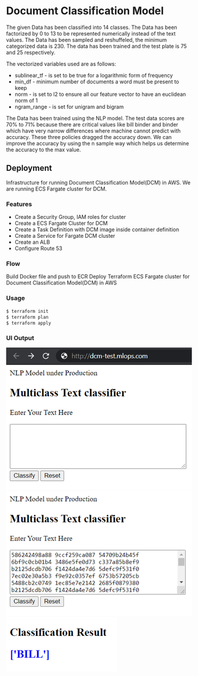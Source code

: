 # Document Classification Model

The given Data has been classified into 14 classes. The Data has been factorized by 0 to 13 to be represented numerically instead of the text values. The Data has been sampled and reshuffeled, the minimum categorized data is 230. The data has been trained and the test plate is 75 and 25 respectively.

The vectorized variables used are as follows:

- sublinear_tf - is set to be true for a logarithmic form of frequency 
- min_df - minimum number of documents a word must be present to keep
- norm - is set to l2 to ensure all our feature vector to have an euclidean norm of 1 
- ngram_range - is set for unigram and bigram 

The Data has been trained using the NLP model. The test data scores are 70% to 71% because there are critical values like bill binder and binder which have very narrow differences where machine cannot predict with accuracy. These three policies dragged the accuracy down. We can improve the accuracy by using the n sample way which helps us determine the accuracy to the max value. 


## Deployment 

Infrastructure for running Document Classification Model(DCM) in AWS. We are running ECS Fargate cluster for DCM. 

### Features
* Create a Security Group, IAM roles for cluster
* Create a ECS Fargate Cluster for DCM
* Create a Task Definition with DCM image inside container definition
* Create a Service for Fargate DCM cluster
* Create an ALB
* Configure Route 53

### Flow
Build Docker file and push to ECR
Deploy Terraform ECS Fargate cluster for Document Classification Model(DCM) in AWS

### Usage
```
$ terraform init
$ terraform plan
$ terraform apply
```
### UI Output

![DCM_UI](./images/DCM_UI.png)
![DCM_Data](./images/DCM_Data.png)
![DCM_Result](./images/DCM_Result.png)